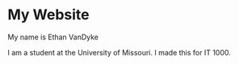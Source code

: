 # My Website

My name is Ethan VanDyke

I am a student at the University of Missouri. I made this for IT 1000. 
